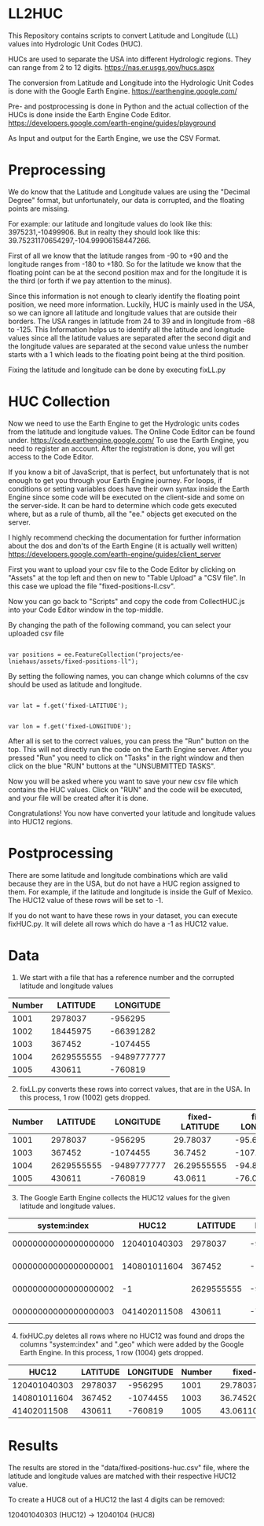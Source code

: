 # LL2HUC

This Repository contains scripts to convert Latitude and Longitude (LL) values into Hydrologic Unit Codes (HUC).

HUCs are used to separate the USA into different Hydrologic regions. They can range from 2 to 12 digits. https://nas.er.usgs.gov/hucs.aspx

The conversion from Latitude and Longitude into the Hydrologic Unit Codes is done with the Google Earth Engine. https://earthengine.google.com/

Pre- and postprocessing is done in Python and the actual collection of the HUCs is done inside the Earth Engine Code Editor. https://developers.google.com/earth-engine/guides/playground

As Input and output for the Earth Engine, we use the CSV Format.

# Preprocessing

We do know that the Latitude and Longitude values are using the "Decimal Degree" format, but unfortunately, our data is corrupted, and the floating points are missing.

For example: our latitude and longitude values do look like this: 3975231,-10499906. But in realty they should look like this: 39.75231170654297,-104.99906158447266.

First of all we know that the latitude ranges from -90 to +90 and the longitude ranges from -180 to +180. So for the latitude we know that the floating point can be at the second position max and for the longitude it is the third (or forth if we pay attention to the minus).

Since this information is not enough to clearly identify the floating point position, we need more information. Luckily, HUC is mainly used in the USA, so we can ignore all latitude and longitude values that are outside their borders. The USA ranges in latitude from 24 to 39 and in longitude from -68 to -125. This Information helps us to identify all the latitude and longitude values since all the latitude values are separated after the second digit and the longitude values are separated at the second value unless the number starts with a 1 which leads to the floating point being at the third position.

Fixing the latitude and longitude can be done by executing fixLL.py

# HUC Collection

Now we need to use the Earth Engine to get the Hydrologic units codes from the latitude and longitude values. The Online Code Editor can be found under. https://code.earthengine.google.com/
To use the Earth Engine, you need to register an account. After the registration is done, you will get access to the Code Editor.

If you know a bit of JavaScript, that is perfect, but unfortunately that is not enough to get you through your Earth Engine journey. For loops, if conditions or setting variables does have their own syntax inside the Earth Engine since some code will be executed on the client-side and some on the server-side. It can be hard to determine which code gets executed where, but as a rule of thumb, all the "ee." objects get executed on the server.

I highly recommend checking the documentation for further information about the dos and don'ts of the Earth Engine (it is actually well written) https://developers.google.com/earth-engine/guides/client_server

First you want to upload your csv file to the Code Editor by clicking on "Assets" at the top left and then on new to "Table Upload" a "CSV file". In this case we upload the file "fixed-positions-ll.csv".

Now you can go back to "Scripts" and copy the code from CollectHUC.js into your Code Editor window in the top-middle.

By changing the path of the following command, you can select your uploaded csv file

<code>
var positions = ee.FeatureCollection("projects/ee-lniehaus/assets/fixed-positions-ll");
</code>

By setting the following names, you can change which columns of the csv should be used as latitude and longitude.

<code>
var lat = f.get('fixed-LATITUDE');

var lon = f.get('fixed-LONGITUDE');
</code>

After all is set to the correct values, you can press the "Run" button on the top. This will not directly run the code on the Earth Engine server. After you pressed "Run" you need to click on "Tasks" in the right window and then click on the blue "RUN" buttons at the "UNSUBMITTED TASKS".

Now you will be asked where you want to save your new csv file which contains the HUC values. Click on "RUN" and the code will be executed, and your file will be created after it is done.

Congratulations! You now have converted your latitude and longitude values into HUC12 regions.

# Postprocessing

There are some latitude and longitude combinations which are valid because they are in the USA, but do not have a HUC region assigned to them. For example, if the latitude and longitude is inside the Gulf of Mexico. The HUC12 value of these rows will be set to -1.

If you do not want to have these rows in your dataset, you can execute fixHUC.py. It will delete all rows which do have a -1 as HUC12 value.

# Data

1. We start with a file that has a reference number and the corrupted latitude and longitude values

| Number | LATITUDE   | LONGITUDE   |
| ------ | ---------- | ----------- |
| 1001   | 2978037    | -956295     |
| 1002   | 18445975   | -66391282   |
| 1003   | 367452     | -1074455    |
| 1004   | 2629555555 | -9489777777 |
| 1005   | 430611     | -760819     |

2. fixLL.py converts these rows into correct values, that are in the USA. In this process, 1 row (1002) gets dropped.

| Number | LATITUDE   | LONGITUDE   | fixed-LATITUDE | fixed-LONGITUDE |
| ------ | ---------- | ----------- | -------------- | --------------- |
| 1001   | 2978037    | -956295     | 29.78037       | -95.6295        |
| 1003   | 367452     | -1074455    | 36.7452        | -107.4455       |
| 1004   | 2629555555 | -9489777777 | 26.29555555    | -94.89777777    |
| 1005   | 430611     | -760819     | 43.0611        | -76.0819        |

3. The Google Earth Engine collects the HUC12 values for the given latitude and longitude values.

| system:index         | HUC12        | LATITUDE   | LONGITUDE   | Number | fixed-LATITUDE     | fixed-LONGITUDE     | .geo                                   |
| -------------------- | ------------ | ---------- | ----------- | ------ | ------------------ | ------------------- | -------------------------------------- |
| 00000000000000000000 | 120401040303 | 2978037    | -956295     | 1001   | 29.780370712280273 | -95.62950134277344  | {"type":"MultiPoint","coordinates":[]} |
| 00000000000000000001 | 140801011604 | 367452     | -1074455    | 1003   | 36.745201110839844 | -107.44550323486328 | {"type":"MultiPoint","coordinates":[]} |
| 00000000000000000002 | -1           | 2629555555 | -9489777777 | 1004   | 26.29555555        | -94.89777777        | {"type":"MultiPoint","coordinates":[]} |
| 00000000000000000003 | 041402011508 | 430611     | -760819     | 1005   | 43.061100006103516 | -76.08190155029297  | {"type":"MultiPoint","coordinates":[]} |

4. fixHUC.py deletes all rows where no HUC12 was found and drops the columns "system:index" and ".geo" which were added by the Google Earth Engine. In this process, 1 row (1004) gets dropped.

| HUC12        | LATITUDE | LONGITUDE | Number | fixed-LATITUDE     | fixed-LONGITUDE     |
| ------------ | -------- | --------- | ------ | ------------------ | ------------------- |
| 120401040303 | 2978037  | -956295   | 1001   | 29.780370712280277 | -95.62950134277344  |
| 140801011604 | 367452   | -1074455  | 1003   | 36.74520111083984  | -107.44550323486328 |
| 41402011508  | 430611   | -760819   | 1005   | 43.06110000610352  | -76.08190155029297  |

# Results

The results are stored in the "data/fixed-positions-huc.csv" file, where the latitude and longitude values are matched with their respective HUC12 value.

To create a HUC8 out of a HUC12 the last 4 digits can be removed:

120401040303 (HUC12) -> 12040104 (HUC8)
